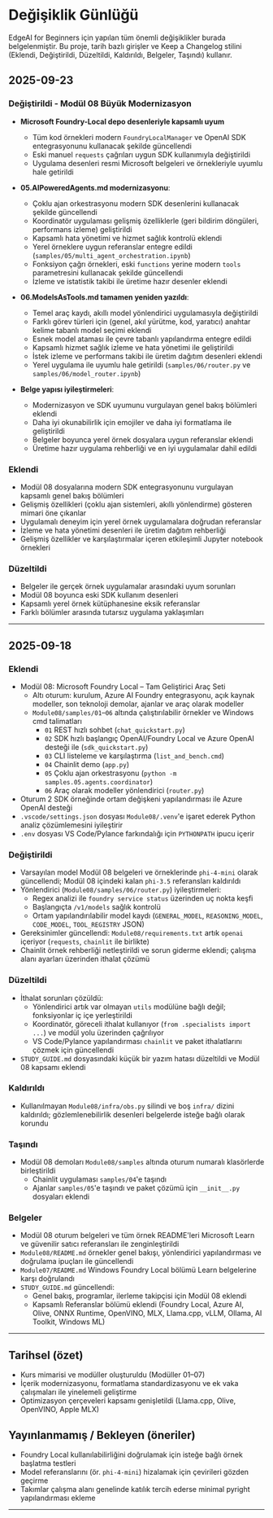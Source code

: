 <!--
CO_OP_TRANSLATOR_METADATA:
{
  "original_hash": "906e890232c6c2e1dac4cccfeb449acd",
  "translation_date": "2025-09-24T21:30:27+00:00",
  "source_file": "CHANGELOG.md",
  "language_code": "tr"
}
-->
# Değişiklik Günlüğü

EdgeAI for Beginners için yapılan tüm önemli değişiklikler burada belgelenmiştir. Bu proje, tarih bazlı girişler ve Keep a Changelog stilini (Eklendi, Değiştirildi, Düzeltildi, Kaldırıldı, Belgeler, Taşındı) kullanır.

## 2025-09-23

### Değiştirildi - Modül 08 Büyük Modernizasyon
- **Microsoft Foundry-Local depo desenleriyle kapsamlı uyum**
  - Tüm kod örnekleri modern `FoundryLocalManager` ve OpenAI SDK entegrasyonunu kullanacak şekilde güncellendi
  - Eski manuel `requests` çağrıları uygun SDK kullanımıyla değiştirildi
  - Uygulama desenleri resmi Microsoft belgeleri ve örnekleriyle uyumlu hale getirildi

- **05.AIPoweredAgents.md modernizasyonu**:
  - Çoklu ajan orkestrasyonu modern SDK desenlerini kullanacak şekilde güncellendi
  - Koordinatör uygulaması gelişmiş özelliklerle (geri bildirim döngüleri, performans izleme) geliştirildi
  - Kapsamlı hata yönetimi ve hizmet sağlık kontrolü eklendi
  - Yerel örneklere uygun referanslar entegre edildi (`samples/05/multi_agent_orchestration.ipynb`)
  - Fonksiyon çağrı örnekleri, eski `functions` yerine modern `tools` parametresini kullanacak şekilde güncellendi
  - İzleme ve istatistik takibi ile üretime hazır desenler eklendi

- **06.ModelsAsTools.md tamamen yeniden yazıldı**:
  - Temel araç kaydı, akıllı model yönlendirici uygulamasıyla değiştirildi
  - Farklı görev türleri için (genel, akıl yürütme, kod, yaratıcı) anahtar kelime tabanlı model seçimi eklendi
  - Esnek model ataması ile çevre tabanlı yapılandırma entegre edildi
  - Kapsamlı hizmet sağlık izleme ve hata yönetimi ile geliştirildi
  - İstek izleme ve performans takibi ile üretim dağıtım desenleri eklendi
  - Yerel uygulama ile uyumlu hale getirildi (`samples/06/router.py` ve `samples/06/model_router.ipynb`)

- **Belge yapısı iyileştirmeleri**:
  - Modernizasyon ve SDK uyumunu vurgulayan genel bakış bölümleri eklendi
  - Daha iyi okunabilirlik için emojiler ve daha iyi formatlama ile geliştirildi
  - Belgeler boyunca yerel örnek dosyalara uygun referanslar eklendi
  - Üretime hazır uygulama rehberliği ve en iyi uygulamalar dahil edildi

### Eklendi
- Modül 08 dosyalarına modern SDK entegrasyonunu vurgulayan kapsamlı genel bakış bölümleri
- Gelişmiş özellikleri (çoklu ajan sistemleri, akıllı yönlendirme) gösteren mimari öne çıkanlar
- Uygulamalı deneyim için yerel örnek uygulamalara doğrudan referanslar
- İzleme ve hata yönetimi desenleri ile üretim dağıtım rehberliği
- Gelişmiş özellikler ve karşılaştırmalar içeren etkileşimli Jupyter notebook örnekleri

### Düzeltildi
- Belgeler ile gerçek örnek uygulamalar arasındaki uyum sorunları
- Modül 08 boyunca eski SDK kullanım desenleri
- Kapsamlı yerel örnek kütüphanesine eksik referanslar
- Farklı bölümler arasında tutarsız uygulama yaklaşımları

---

## 2025-09-18

### Eklendi
- Modül 08: Microsoft Foundry Local – Tam Geliştirici Araç Seti
  - Altı oturum: kurulum, Azure AI Foundry entegrasyonu, açık kaynak modeller, son teknoloji demolar, ajanlar ve araç olarak modeller
  - `Module08/samples/01`–`06` altında çalıştırılabilir örnekler ve Windows cmd talimatları
    - `01` REST hızlı sohbet (`chat_quickstart.py`)
    - `02` SDK hızlı başlangıç OpenAI/Foundry Local ve Azure OpenAI desteği ile (`sdk_quickstart.py`)
    - `03` CLI listeleme ve karşılaştırma (`list_and_bench.cmd`)
    - `04` Chainlit demo (`app.py`)
    - `05` Çoklu ajan orkestrasyonu (`python -m samples.05.agents.coordinator`)
    - `06` Araç olarak modeller yönlendirici (`router.py`)
- Oturum 2 SDK örneğinde ortam değişkeni yapılandırması ile Azure OpenAI desteği
- `.vscode/settings.json` dosyası `Module08/.venv`'e işaret ederek Python analiz çözümlemesini iyileştirir
- `.env` dosyası VS Code/Pylance farkındalığı için `PYTHONPATH` ipucu içerir

### Değiştirildi
- Varsayılan model Modül 08 belgeleri ve örneklerinde `phi-4-mini` olarak güncellendi; Modül 08 içindeki kalan `phi-3.5` referansları kaldırıldı
- Yönlendirici (`Module08/samples/06/router.py`) iyileştirmeleri:
  - Regex analizi ile `foundry service status` üzerinden uç nokta keşfi
  - Başlangıçta `/v1/models` sağlık kontrolü
  - Ortam yapılandırılabilir model kaydı (`GENERAL_MODEL`, `REASONING_MODEL`, `CODE_MODEL`, `TOOL_REGISTRY` JSON)
- Gereksinimler güncellendi: `Module08/requirements.txt` artık `openai` içeriyor (`requests`, `chainlit` ile birlikte)
- Chainlit örnek rehberliği netleştirildi ve sorun giderme eklendi; çalışma alanı ayarları üzerinden ithalat çözümü

### Düzeltildi
- İthalat sorunları çözüldü:
  - Yönlendirici artık var olmayan `utils` modülüne bağlı değil; fonksiyonlar iç içe yerleştirildi
  - Koordinatör, göreceli ithalat kullanıyor (`from .specialists import ...`) ve modül yolu üzerinden çağrılıyor
  - VS Code/Pylance yapılandırması `chainlit` ve paket ithalatlarını çözmek için güncellendi
- `STUDY_GUIDE.md` dosyasındaki küçük bir yazım hatası düzeltildi ve Modül 08 kapsamı eklendi

### Kaldırıldı
- Kullanılmayan `Module08/infra/obs.py` silindi ve boş `infra/` dizini kaldırıldı; gözlemlenebilirlik desenleri belgelerde isteğe bağlı olarak korundu

### Taşındı
- Modül 08 demoları `Module08/samples` altında oturum numaralı klasörlerde birleştirildi
  - Chainlit uygulaması `samples/04`'e taşındı
  - Ajanlar `samples/05`'e taşındı ve paket çözümü için `__init__.py` dosyaları eklendi

### Belgeler
- Modül 08 oturum belgeleri ve tüm örnek README'leri Microsoft Learn ve güvenilir satıcı referansları ile zenginleştirildi
- `Module08/README.md` örnekler genel bakışı, yönlendirici yapılandırması ve doğrulama ipuçları ile güncellendi
- `Module07/README.md` Windows Foundry Local bölümü Learn belgelerine karşı doğrulandı
- `STUDY_GUIDE.md` güncellendi:
  - Genel bakış, programlar, ilerleme takipçisi için Modül 08 eklendi
  - Kapsamlı Referanslar bölümü eklendi (Foundry Local, Azure AI, Olive, ONNX Runtime, OpenVINO, MLX, Llama.cpp, vLLM, Ollama, AI Toolkit, Windows ML)

---

## Tarihsel (özet)
- Kurs mimarisi ve modüller oluşturuldu (Modüller 01–07)
- İçerik modernizasyonu, formatlama standardizasyonu ve ek vaka çalışmaları ile yinelemeli geliştirme
- Optimizasyon çerçeveleri kapsamı genişletildi (Llama.cpp, Olive, OpenVINO, Apple MLX)

## Yayınlanmamış / Bekleyen (öneriler)
- Foundry Local kullanılabilirliğini doğrulamak için isteğe bağlı örnek başlatma testleri
- Model referanslarını (ör. `phi-4-mini`) hizalamak için çevirileri gözden geçirme
- Takımlar çalışma alanı genelinde katılık tercih ederse minimal pyright yapılandırması ekleme

---

